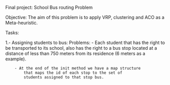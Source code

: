 Final project: School Bus routing Problem

Objective: The aim of this problem is to apply VRP, clustering and
ACO as a Meta-heuristic.

Tasks:

1.- Assigning students to bus:
	Problems:
		- Each student that has the right to be transported
			to its school, also has the right to a bus stop 
			located at a distance of less than 750 meters from 
			its residence (6 meters as a example).

		- At the end of the init method we have a map structure
			that maps the id of each stop to the set of
			students assigned to that stop bus.
